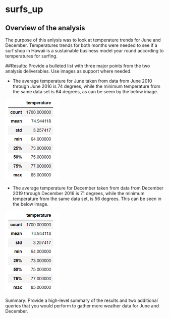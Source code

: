 # surfs_up

## Overview of the analysis
The purpose of this anlysis was to look at temperature trends for June and December. Temperatures trends for both months were needed to see if a surf shop in Hawaii is a sustainable business model year round according to temperatures for surfing. 

##Results: Provide a bulleted list with three major points from the two analysis deliverables. Use images as support where needed.


* The average temperature for June taken from data from June 2010 through June 2016 is 74 degrees, while the minimum temperature from the same data set is 64 degrees, as can be seem by the below image.

![pic1](https://github.com/Klubbers0/surfs_up/blob/c1ef4432af62e9579ad82465a6ab9d7d11002a88/June%20temp%20pic.PNG)


* The average temperature for December taken from data from December 2019 through December 2016 is 71 degrees, while the minimum temperature from the same data set, is 56 degrees. This can be seen in the below image. 

![pic1](https://github.com/Klubbers0/surfs_up/blob/c1ef4432af62e9579ad82465a6ab9d7d11002a88/June%20temp%20pic.PNG)

Summary: Provide a high-level summary of the results and two additional queries that you would perform to gather more weather data for June and December.
